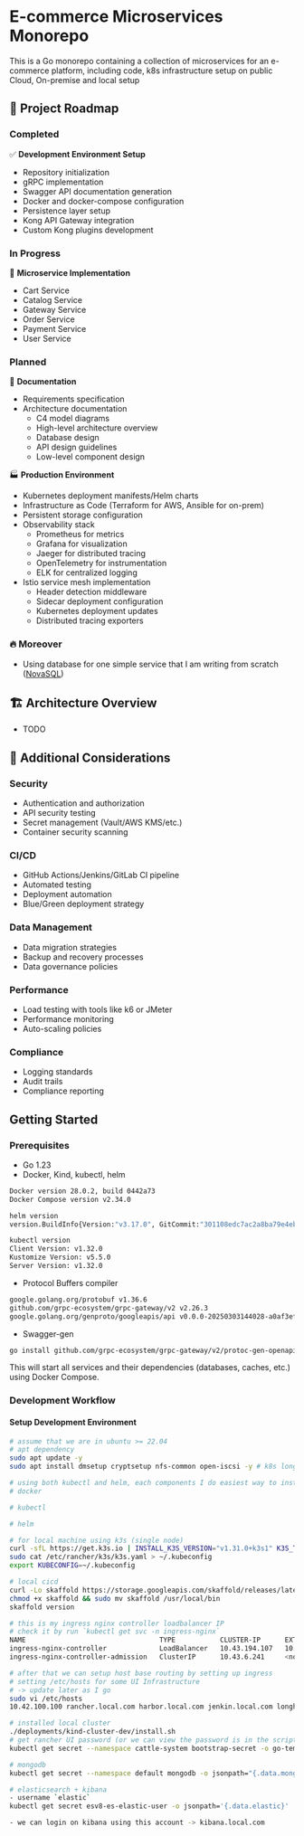 # E-commerce Microservices Monorepo

This is a Go monorepo containing a collection of microservices for an e-commerce platform, including code, k8s infrastructure setup on public Cloud, On-premise and local setup

## 🚀 Project Roadmap

### Completed

✅ **Development Environment Setup**

- Repository initialization
- gRPC implementation
- Swagger API documentation generation
- Docker and docker-compose configuration
- Persistence layer setup
- Kong API Gateway integration
- Custom Kong plugins development

### In Progress

🔄 **Microservice Implementation**

- Cart Service
- Catalog Service
- Gateway Service
- Order Service
- Payment Service
- User Service

### Planned

📝 **Documentation**

- Requirements specification
- Architecture documentation
  - C4 model diagrams
  - High-level architecture overview
  - Database design
  - API design guidelines
  - Low-level component design

🏭 **Production Environment**

- Kubernetes deployment manifests/Helm charts
- Infrastructure as Code (Terraform for AWS, Ansible for on-prem)
- Persistent storage configuration
- Observability stack
  - Prometheus for metrics
  - Grafana for visualization
  - Jaeger for distributed tracing
  - OpenTelemetry for instrumentation
  - ELK for centralized logging
- Istio service mesh implementation
  - Header detection middleware
  - Sidecar deployment configuration
  - Kubernetes deployment updates
  - Distributed tracing exporters

### 🔥 Moreover

- Using database for one simple service that I am writing from scratch ([NovaSQL](https://github.com/tuannm99/novasql))

## 🏗️ Architecture Overview

- TODO

## 🔧 Additional Considerations

### Security

- Authentication and authorization
- API security testing
- Secret management (Vault/AWS KMS/etc.)
- Container security scanning

### CI/CD

- GitHub Actions/Jenkins/GitLab CI pipeline
- Automated testing
- Deployment automation
- Blue/Green deployment strategy

### Data Management

- Data migration strategies
- Backup and recovery processes
- Data governance policies

### Performance

- Load testing with tools like k6 or JMeter
- Performance monitoring
- Auto-scaling policies

### Compliance

- Logging standards
- Audit trails
- Compliance reporting

## Getting Started

### Prerequisites

- Go 1.23
- Docker, Kind, kubectl, helm

```bash
Docker version 28.0.2, build 0442a73
Docker Compose version v2.34.0

helm version
version.BuildInfo{Version:"v3.17.0", GitCommit:"301108edc7ac2a8ba79e4ebf5701b0b6ce6a31e4", GitTreeState:"clean", GoVersion:"go1.23.4"}

kubectl version
Client Version: v1.32.0
Kustomize Version: v5.5.0
Server Version: v1.32.0
```

- Protocol Buffers compiler

```bash
google.golang.org/protobuf v1.36.6
github.com/grpc-ecosystem/grpc-gateway/v2 v2.26.3
google.golang.org/genproto/googleapis/api v0.0.0-20250303144028-a0af3efb3deb

```

- Swagger-gen

```bash
go install github.com/grpc-ecosystem/grpc-gateway/v2/protoc-gen-openapiv2@latest

```

This will start all services and their dependencies (databases, caches, etc.) using Docker Compose.

### Development Workflow

#### Setup Development Environment

```bash
# assume that we are in ubuntu >= 22.04
# apt dependency
sudo apt update -y
sudo apt install dmsetup cryptsetup nfs-common open-iscsi -y # k8s longhorn storageclass

# using both kubectl and helm, each components I do easiest way to install that I believe
# docker

# kubectl

# helm

# for local machine using k3s (single node)
curl -sfL https://get.k3s.io | INSTALL_K3S_VERSION="v1.31.0+k3s1" K3S_TOKEN=12345token sh -s - server --disable=traefik --disable=servicelb
sudo cat /etc/rancher/k3s/k3s.yaml > ~/.kubeconfig
export KUBECONFIG=~/.kubeconfig

# local cicd
curl -Lo skaffold https://storage.googleapis.com/skaffold/releases/latest/skaffold-linux-amd64 && \
chmod +x skaffold && sudo mv skaffold /usr/local/bin
skaffold version

# this is my ingress nginx controller loadbalancer IP
# check it by run `kubectl get svc -n ingress-nginx`
NAME                                 TYPE           CLUSTER-IP      EXTERNAL-IP     PORT(S)                      AGE
ingress-nginx-controller             LoadBalancer   10.43.194.107   10.42.100.100   80:31249/TCP,443:30820/TCP   62m
ingress-nginx-controller-admission   ClusterIP      10.43.6.241     <none>          443/TCP                      62m

# after that we can setup host base routing by setting up ingress
# setting /etc/hosts for some UI Infrastructure
# -> update later as I go
sudo vi /etc/hosts
10.42.100.100 rancher.local.com harbor.local.com jenkin.local.com longhorn.local.com minio.local.com pg-ui.local.com

# installed local cluster
./deployments/kind-cluster-dev/install.sh
# get rancher UI password (or we can view the password is in the script)
kubectl get secret --namespace cattle-system bootstrap-secret -o go-template='{{.data.bootstrapPassword|base64decode}}{{"\n"}}'

# mongodb
kubectl get secret --namespace default mongodb -o jsonpath="{.data.mongodb-root-password}" | base64 -d

# elasticsearch + kibana
- username `elastic`
kubectl get secret esv8-es-elastic-user -o jsonpath='{.data.elastic}' | base64 -d

- we can login on kibana using this account -> kibana.local.com

```
